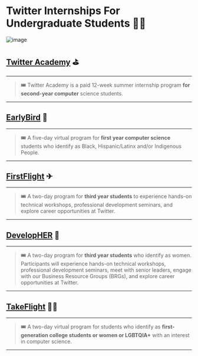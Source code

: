 # Twitter Internships For Undergraduate Students 👨‍🎓

![image](https://user-images.githubusercontent.com/85113641/134770246-2495befd-f971-422b-b36e-132e6270581a.png) 


## [Twitter Academy](https://twitteracademy2022.splashthat.com/) ⛳

---------------------------------------------------------------------------------------------------------
> 🎟 Twitter Academy is a paid 12-week summer internship program **for second-year computer** science students. 
---------------------------------------------------------------------------------------------------------

## [EarlyBird](https://earlybird2022.splashthat.com/) 🦅

------------------------------------------------------------------------------------------------------------------------------------
> 🎟 A five-day virtual program for **first year computer science** students who identify as Black, Hispanic/Latinx and/or Indigenous People.

------------------------------------------------------------------------------------------------------------------------------------

## [FirstFlight](https://firstflight2022.splashthat.com/) ✈

-----------------------------------------------------------------------------------------------------------------------------------

> 🎟 A two-day program for **third year students** to experience hands-on technical workshops, professional development seminars, and explore career opportunities at Twitter.

-----------------------------------------------------------------------------------------------------------------------------------

## [DevelopHER]() 🥋
-----------------------------------------------------------------------------------------------------------------------------------------------------------------------------
> 🎟 A two-day program for **third year students** who identify as women. Participants will experience hands-on technical workshops, professional development seminars, meet with senior leaders, engage with our Business Resource Groups (BRGs), and explore career opportunities at Twitter.
---------------------------------------------------------------------------------------------------------------------------------------------------------------------------------------------

## [TakeFlight](https://takeflight2022.splashthat.com/) 👨‍✈️
----------------------------------------------------------------------------------------------------------------------------------------------------
> 🎟 A two-day virtual program for students who identify as **first-generation college students or women or LGBTQIA+** with an interest in computer science.
--------------------------------------------------------------------------------------------------------------------------------------------------------






